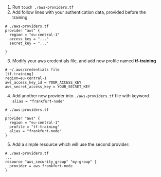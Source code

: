 1. Run `touch ./aws-providers.tf`
2. Add follow lines with your authentication data, provided before the training
````
# ./aws-providers.tf
provider "aws" {
  region = "eu-central-1"
  access_key = "..."
  secret_key = "..."

}
````
3. Modify your aws credentials file, and add new profile named **tf-training** 
````
# ~/.aws/credentials file
[tf-training]
region=eu-central-1
aws_access_key_id = YOUR_ACCESS_KEY
aws_secret_access_key = YOUR_SECRET_KEY

````
4. Add another new provider into `./aws-providers.tf` file with keyword `alias = "frankfurt-node"`
````
# ./aws-providers.tf
...
provider "aws" {
  region = "eu-central-1"
  profile = "tf-training"
  alias = "frankfurt-node"
}
````

5. Add a simple resource which will use the second provider:
````
# ./aws-providers.tf
...
resource "aws_security_group" "my-group" {
  provider = aws.frankfurt-node
}
````
